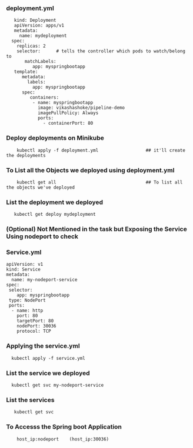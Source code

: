 ###  deployment.yml 
       kind: Deployment
       apiVersion: apps/v1
       metadata:
         name: mydeployment
      spec:
        replicas: 2
        selector:      # tells the controller which pods to watch/belong to
           matchLabels:
              app: myspringbootapp
       template:
          metadata:
            labels:
              app: myspringbootapp
          spec:
             containers:
              - name: myspringbootapp
                image: vikashashoke/pipeline-demo
                imagePullPolicy: Always
                ports:
                  - containerPort: 80
                  
                  
### Deploy deployments on Minikube

        kubectl apply -f deployment.yml                  ## it'll create the deployments
        
        
### To List all the Objects we deployed using deployment.yml
        
        kubectl get all                                  ## To list all the objects we've deployed
        
        
 ### List the deployment we deployed 
     
       kubectl get deploy mydeployment
        


### (Optional) Not Mentioned in the task but Exposing the Service Using nodeport to check


### Service.yml

    apiVersion: v1
    kind: Service
    metadata:  
      name: my-nodeport-service
    spec:
     selector:    
        app: myspringbootapp
     type: NodePort
     ports:  
      - name: http
        port: 80
        targetPort: 80
        nodePort: 30036
        protocol: TCP
        
### Applying the service.yml

      kubectl apply -f service.yml
      
### List the service we deployed 
      
      kubectl get svc my-nodeport-service
      
### List the services
       
       kubectl get svc
       
### To Accesss the Spring boot Application 
 
        host_ip:nodeport    (host_ip:30036)
